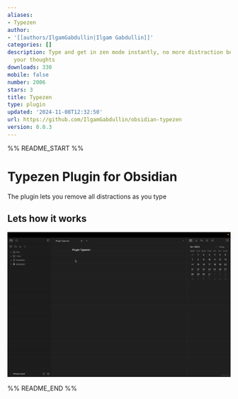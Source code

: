 ```yaml
---
aliases:
- Typezen
author:
- '[[authors/IlgamGabdullin|Ilgam Gabdullin]]'
categories: []
description: Type and get in zen mode instantly, no more distraction between you and
  your thoughts
downloads: 330
mobile: false
number: 2006
stars: 3
title: Typezen
type: plugin
updated: '2024-11-08T12:32:50'
url: https://github.com/IlgamGabdullin/obsidian-typezen
version: 0.0.3
---
```


%% README_START %%

# Typezen Plugin for Obsidian
The plugin lets you remove all distractions as you type 

## Lets how it works 

![](https://raw.githubusercontent.com/IlgamGabdullin/obsidian-typezen/HEAD/how_to_use.gif)



%% README_END %%